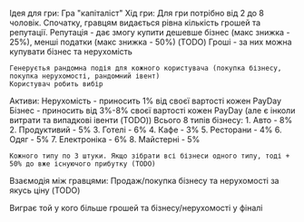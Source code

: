 Ідея для гри: Гра "капіталіст"
Хід гри: Для гри потрібно від 2 до 8 чоловік. Спочатку, гравцям видається рівна кількість грошей та репутації.
	Репутація - дає змогу купити дешевше бізнес (макс знижка - 25%), менші податки (макс знижка - 50%) (TODO)
	Гроші - за них можна купувати бізнес та нерухомість

	Генеруєтья рандомна подія для кожного користувача (покупка бізнесу, покупка нерухомості, рандомний івент)
	Користувач робить вибір 

Активи:
	Нерухомість - приносить 1% від своєї вартості кожен PayDay
	Бізнес - приносить від 3%-8% своєї вартості кожен PayDay (але є інколи витрати та випадкові івенти (TODO)) 
	Всього 8 типів бізнесу:
		1. Авто - 8%
		2. Продуктивий - 5%
		3. Готелі - 6%
		4. Кафе - 3%
		5. Ресторани - 4%
		6. Одяг - 5%
		7. Електроніка - 6%
		8.  Майстерні - 5%

	Кожного типу по 3 штуки. Якщо зібрати всі бізнеси одного типу, тоді + 50% до вже існуючого прибутку (TODO)
Взаємодія між гравцями:
	Продаж/покупка бізнесу та нерухомості за якусь ціну (TODO)

Виграє той у кого більше грошей та бізнесу/нерухомості у фіналі

